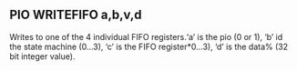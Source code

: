 ## PIO WRITEFIFO a,b,v,d

Writes to one of the 4 individual FIFO registers.‘a’ is the pio (0 or 1), ‘b’ id the state machine (0...3), ‘c’ is the FIFO register*0…3), ‘d’ is the data% (32 bit integer value).